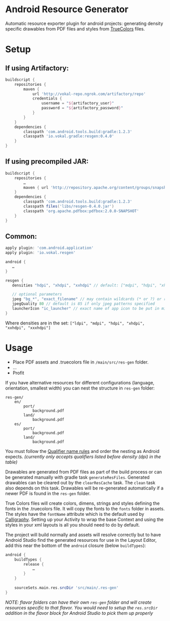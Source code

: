 Android Resource Generator
===============

Automatic resource exporter plugin for android projects: generating density specific drawables from PDF files and styles from [TrueColors](https://github.com/vokal/TrueColors-OSX/blob/master/README.md) files.

# Setup

## If using Artifactory:
~~~gradle
buildscript {
    repositories {
        maven {
            url 'http://vokal-repo.ngrok.com/artifactory/repo'
            credentials {
                username = "${artifactory_user}"
                password = "${artifactory_password}"
            }
        }
    }
    dependencies {
        classpath 'com.android.tools.build:gradle:1.2.3'
        classpath 'io.vokal.gradle:resgen:0.4.0'
    }
}
~~~

## If using precompiled JAR:
~~~gradle
buildscript {
    repositories {
        …
        maven { url 'http://repository.apache.org/content/groups/snapshots/' }
    }
    dependencies {
        classpath 'com.android.tools.build:gradle:1.2.3'
        classpath files('libs/resgen-0.4.0.jar')
        classpath 'org.apache.pdfbox:pdfbox:2.0.0-SNAPSHOT'
    }
}

~~~

## Common:
~~~gradle
apply plugin: 'com.android.application'
apply plugin: 'io.vokal.resgen'

android {
   …
}

resgen {
   densities "hdpi", "xhdpi", "xxhdpi" // default: ["mdpi", "hdpi", "xhdpi", "xxhdpi", "xxxhdpi"]

   // optional parameters
   jpeg "bg_*", "exact_filename" // may contain wildcards (* or ?) or regex
   jpegQuality 80 // default is 85 if only jpeg patterns specified
   launcherIcon "ic_launcher" // exact name of app icon to be put in mipmap folders
}
~~~
Where densities are in the set: `["ldpi", "mdpi", "hdpi", "xhdpi", "xxhdpi", "xxxhdpi"]`

# Usage
- Place PDF assets and .truecolors file in `/main/src/res-gen` folder.
- …
- Profit

If you have alternative resources for different configurations (language, orientation, smallest width) you can nest the structure in `res-gen` folder:
~~~
res-gen/
    en/
        port/
            background.pdf
        land/
            background.pdf
    es/
        port/
            background.pdf
        land/
            background.pdf
~~~
You must follow the [Qualifier name rules](http://developer.android.com/guide/topics/resources/providing-resources.html#QualifierRules) and order the nesting as Android expects. *(currently only accepts qualifiers listed before density (dpi) in the table)*

Drawables are generated from PDF files as part of the build process or can be generated manually with gradle task `generateResFiles`.
Generated drawables can be cleared out by the `clearResCache` task. The `clean` task also depends on this task.
Drawables will be re-generated automatically if a newer PDF is found in the `res-gen` folder.

True Colors files will create colors, dimens, strings and styles defining the fonts in the .truecolors file.  It will copy the fonts to the `fonts` folder in assets.  The styles have the `fontName` attribute which is the default used by [Calligraphy](https://github.com/chrisjenx/Calligraphy/blob/master/README.md#getting-started).  Setting up your Activity to wrap the base Context and using the styles in your xml layouts is all you should need to do by default.

The project will build normally and assets will resolve correctly but to have Android Studio find the generated resources for use in the Layout Editor, add this near the bottom of the `android` closure (below `buildTypes`):
~~~gradle
android {
    buildTypes {
        release {
            …
        }
    }
    
    sourceSets.main.res.srcDir 'src/main/.res-gen'
}
~~~

*NOTE: flavor folders can have their own `res-gen` folder and will create resources specific to that flavor. You would need to setup the `res.srcDir` addition in the flavor block for Android Studio to pick them up properly*

